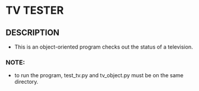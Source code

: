 # TV TESTER 

## DESCRIPTION
- This is an object-oriented program checks out the status of a television.

### NOTE:
- to run the program, test_tv.py and tv_object.py must be on the same directory.